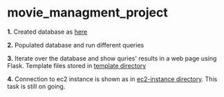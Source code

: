 # movie_managment_project
__1.__  Created database as [here](https://github.com/cloudreach/talent-academy/blob/main/07_database.md)

 __2.__ Populated database and run different queries

 __3.__ Iterate over the database and show quries' results in a web page using Flask. Template files stored in [template directory](https://github.com/KlToti/movie_managment_project/tree/main/templates)
 
 __4.__ Connection to ec2 instance is shown as in [ec2-instance directory](https://github.com/KlToti/movie_managment_project/tree/main/ec2-instance). This task is still on going. 
